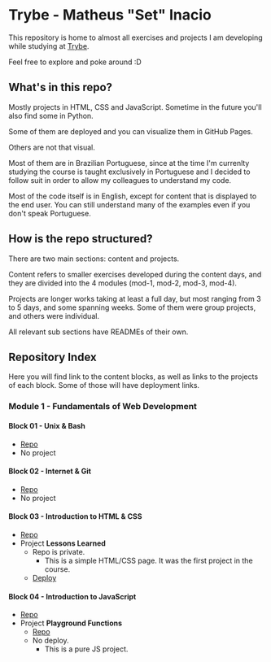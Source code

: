 # Trybe - Matheus "Set" Inacio

This repository is home to almost all exercises and projects I am developing while studying at [Trybe](https://betrybe.com).

Feel free to explore and poke around :D

## What's in this repo?

Mostly projects in HTML, CSS and JavaScript. Sometime in the future you'll also find some in Python.

Some of them are deployed and you can visualize them in GitHub Pages.

Others are not that visual.

Most of them are in Brazilian Portuguese, since at the time I'm currenlty studying the course is taught exclusively in Portuguese and I decided to follow suit in order to allow my colleagues to understand my code.

Most of the code itself is in English, except for content that is displayed to the end user. You can still understand many of the examples even if you don't speak Portuguese.

## How is the repo structured?

There are two main sections: content and projects.

Content refers to smaller exercises developed during the content days, and they are divided into the 4 modules (mod-1, mod-2, mod-3, mod-4).

Projects are longer works taking at least a full day, but most ranging from 3 to 5 days, and some spanning weeks. Some of them were group projects, and others were individual.

All relevant sub sections have READMEs of their own.

## Repository Index

Here you will find link to the content blocks, as well as links to the projects of each block. Some of those will have deployment links.

### Module 1 - Fundamentals of Web Development

#### Block 01 - Unix & Bash

* [Repo](https://github.com/heyset/Trybe/tree/main/mod-1/bloco-01/)
* No project
  
#### Block 02 - Internet & Git

* [Repo](https://github.com/heyset/Trybe/tree/main/mod-1/bloco-02/)
* No project

#### Block 03 - Introduction to HTML & CSS

* [Repo](https://github.com/heyset/Trybe/tree/main/mod-1/bloco-03/)
* Project **Lessons Learned**
  * Repo is private.
    * This is a simple HTML/CSS page. It was the first project in the course.
  * [Deploy](https://heyset.github.io/Trybe/projects/bloco-03-lessons-learned/)

#### Block 04 - Introduction to JavaScript

* [Repo](https://github.com/heyset/Trybe/tree/main/mod-1/bloco-04/)
* Project **Playground Functions**
  * [Repo](https://github.com/heyset/sd-011-project-playground-functions)
  * No deploy.
    * This is a pure JS project.


